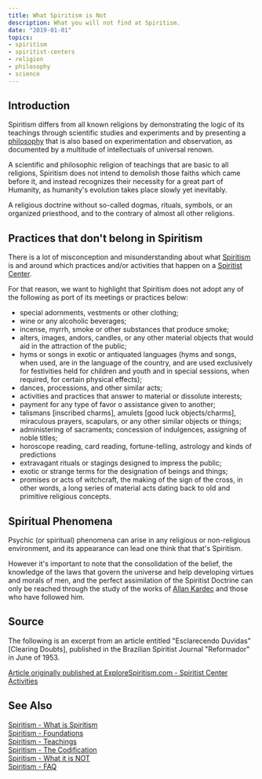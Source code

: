 ```yaml
---
title: What Spiritism is Not
description: What you will not find at Spiritism.
date: "2019-01-01"
topics:
- spiritism
- spiritist-centers
- religion
- philosophy
- science
---
```


## Introduction
Spiritism differs from all known religions by demonstrating the logic of its teachings through scientific 
studies and experiments and by presenting a [philosophy](../philosophy) that is also based on experimentation and observation, 
as documented by a multitude of intellectuals of universal renown.

A scientific and philosophic religion of teachings that are basic to all religions, Spiritism does not intend to demolish those faiths which came before it, and instead recognizes their necessity for a great part of Humanity, as humanity's evolution takes place slowly yet inevitably.
	     	
A religious doctrine without so-called dogmas, rituals, symbols, or an organized priesthood, and to the contrary of almost all other religions.


## Practices that don't belong in Spiritism
There is a lot of misconception and misunderstanding about what [Spiritism](../) is and around which practices and/or
activities that happen on a [Spiritist Center](../centers).

For that reason, we want to highlight that Spiritism does not adopt any of the following as port of its 
meetings or practices below:

* special adornments, vestments or other clothing; 
* wine or any alcoholic beverages; 
* incense, myrrh, smoke or other substances that produce smoke; 
* alters, images, andors, candles, or any other material objects that would aid in the attraction of the public; 
* hyms or songs in exotic or antiquated languages  (hyms and songs, when used, are in the language of the country, and are used exclusively for festivities held for children and youth and in special sessions, when required, for certain physical effects); 
* dances, processions, and other similar acts; 
* activities and practices that answer to material or dissolute interests; 
* payment for any type of favor o assistance given to another; 
* talismans [inscribed charms], amulets [good luck objects/charms], miraculous prayers, scapulars, or any other similar objects or things; 
* administering of sacraments; concession of indulgences, assigning of noble titles; 
* horoscope reading, card reading, fortune-telling, astrology and kinds of predictions 
* extravagant rituals or stagings designed to impress the public; 
* exotic or strange terms for the designation of beings and things; 
* promises or acts of witchcraft, the making of the sign of the cross, in other words, a long series of material acts dating back to old and primitive religious concepts.

## Spiritual Phenomena
Psychic (or spiritual) phenomena can arise in any religious or non-religious environment, and its appearance 
can lead one think that that's Spiritism.

However it's important to note that the consolidation of the belief, the knowledge of the laws that govern the universe
and help developing virtues and morals of men, and the perfect assimilation of the Spiritist Doctrine can only 
be reached through the study of the works of [Allan Kardec](/bio/allan-kardec) and those who have followed him.

## Source
The following is an excerpt from an article entitled "Esclarecendo Duvidas" [Clearing Doubts], published in the Brazilian Spiritist Journal "Reformador" in June of 1953.

[Article originally published at ExploreSpiritism.com - Spiritist Center Activities](http://www.explorespiritism.com/SPIRITIST%20CENTER%20ACTIVITIES.htm)


## See Also
[Spiritism - What is Spiritism](../about)  
[Spiritism - Foundations](../foundations)  
[Spiritism - Teachings](../teachings)  
[Spiritism - The Codification](../codification)  
[Spiritism - What it is NOT](../not-spiritism)  
[Spiritism - FAQ](../faq)

